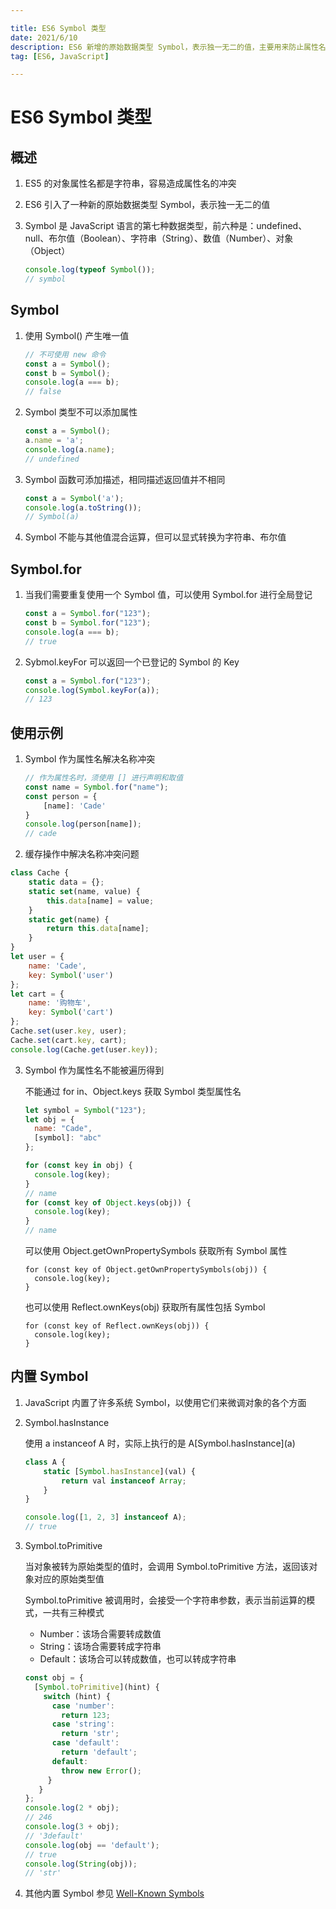 ```yaml
---

title: ES6 Symbol 类型
date: 2021/6/10
description: ES6 新增的原始数据类型 Symbol，表示独一无二的值，主要用来防止属性名的冲突
tag: [ES6, JavaScript]

---
```


# ES6 Symbol 类型

## 概述

1. ES5 的对象属性名都是字符串，容易造成属性名的冲突

2. ES6 引入了一种新的原始数据类型 Symbol，表示独一无二的值

3. Symbol 是 JavaScript 语言的第七种数据类型，前六种是：undefined、null、布尔值（Boolean）、字符串（String）、数值（Number）、对象（Object）

   ```javascript
   console.log(typeof Symbol());
   // symbol
   ```

## Symbol

1. 使用 Symbol() 产生唯一值

   ```javascript
   // 不可使用 new 命令
   const a = Symbol();
   const b = Symbol();
   console.log(a === b);
   // false
   ```

2. Symbol 类型不可以添加属性

   ```javascript
   const a = Symbol();
   a.name = 'a';
   console.log(a.name); 
   // undefined
   ```

3. Symbol 函数可添加描述，相同描述返回值并不相同

   ```javascript
   const a = Symbol('a');
   console.log(a.toString());
   // Symbol(a)
   ```

4. Symbol 不能与其他值混合运算，但可以显式转换为字符串、布尔值

## Symbol.for

1. 当我们需要重复使用一个 Symbol 值，可以使用 Symbol.for 进行全局登记

   ```javascript
   const a = Symbol.for("123");
   const b = Symbol.for("123");
   console.log(a === b);
   // true
   ```

2. Sybmol.keyFor 可以返回一个已登记的 Symbol 的 Key

   ```javascript
   const a = Symbol.for("123");
   console.log(Symbol.keyFor(a));
   // 123
   ```

## 使用示例

1. Symbol 作为属性名解决名称冲突

   ```javascript
   // 作为属性名时，须使用 [] 进行声明和取值
   const name = Symbol.for("name");
   const person = {
       [name]: 'Cade'
   }
   console.log(person[name]);
   // cade
   ```

2.   缓存操作中解决名称冲突问题

   ```javascript
   class Cache {
       static data = {};
       static set(name, value) {
           this.data[name] = value;
       }
       static get(name) {
           return this.data[name];
       }
   }
   let user = {
       name: 'Cade',
       key: Symbol('user')
   };
   let cart = {
       name: '购物车',
       key: Symbol('cart')
   };
   Cache.set(user.key, user);
   Cache.set(cart.key, cart);
   console.log(Cache.get(user.key));
   ```

3. Symbol 作为属性名不能被遍历得到

   不能通过 for in、Object.keys 获取 Symbol 类型属性名

   ```javascript
   let symbol = Symbol("123");
   let obj = {
     name: "Cade",
     [symbol]: "abc"
   };
   
   for (const key in obj) {
     console.log(key); 
   }
   // name
   for (const key of Object.keys(obj)) {
     console.log(key); 
   }
   // name
   ```

   可以使用 Object.getOwnPropertySymbols 获取所有 Symbol 属性

   ```text
   for (const key of Object.getOwnPropertySymbols(obj)) {
     console.log(key);
   }
   ```

   也可以使用 Reflect.ownKeys(obj) 获取所有属性包括 Symbol

   ```text
   for (const key of Reflect.ownKeys(obj)) {
     console.log(key);
   }
   ```

## 内置 Symbol

1. JavaScript 内置了许多系统 Symbol，以使用它们来微调对象的各个方面

2. Symbol.hasInstance

   使用 a instanceof A 时，实际上执行的是 A\[Symbol.hasInstance](a)

   ```javascript
   class A {
       static [Symbol.hasInstance](val) {
           return val instanceof Array;
       }
   }
   
   console.log([1, 2, 3] instanceof A);
   // true
   ```

3. Symbol.toPrimitive

   当对象被转为原始类型的值时，会调用 Symbol.toPrimitive 方法，返回该对象对应的原始类型值

   Symbol.toPrimitive 被调用时，会接受一个字符串参数，表示当前运算的模式，一共有三种模式

   - Number：该场合需要转成数值
   - String：该场合需要转成字符串
   - Default：该场合可以转成数值，也可以转成字符串

   ```javascript
   const obj = {
     [Symbol.toPrimitive](hint) {
       switch (hint) {
         case 'number':
           return 123;
         case 'string':
           return 'str';
         case 'default':
           return 'default';
         default:
           throw new Error();
        }
      }
   };
   console.log(2 * obj); 
   // 246
   console.log(3 + obj); 
   // '3default'
   console.log(obj == 'default'); 
   // true
   console.log(String(obj)); 
   // 'str'

3. 其他内置 Symbol 参见 [Well-Known Symbols](https://tc39.github.io/ecma262/#sec-well-known-symbols)

